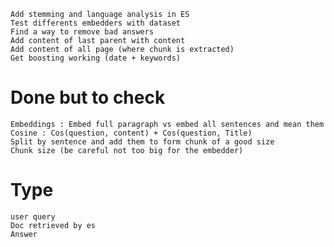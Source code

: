     Add stemming and language analysis in ES
    Test differents embedders with dataset
    Find a way to remove bad answers
    Add content of last parent with content
    Add content of all page (where chunk is extracted)
    Get boosting working (date + keywords)

# Done but to check

    Embeddings : Embed full paragraph vs embed all sentences and mean them
    Cosine : Cos(question, content) + Cos(question, Title)
    Split by sentence and add them to form chunk of a good size
    Chunk size (be careful not too big for the embedder)

# Type

    user query
    Doc retrieved by es
    Answer
